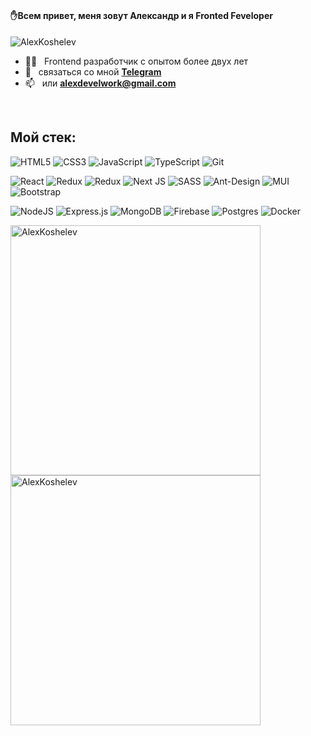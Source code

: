 # <h4 align="left">✋Всем привет, меня зовут Александр и я Fronted Feveloper</h4>

<div>
<span><img src="https://komarev.com/ghpvc/?username=AlexKoshelev&label=Profile%20views&color=0e75b6&style=flat" alt="AlexKoshelev" /></span>
</div>





- 🧑‍💻 &nbsp; Frontend разработчик с опытом более двух лет
- 💬 &nbsp; связаться со мной **[Telegram](https://t.me/AlexAlexandrow)**
- 📫 &nbsp; или **alexdevelwork@gmail.com**

<br>

<h2 align="left">Мой стек:</h2>

![HTML5](https://img.shields.io/badge/html5-%23E34F26.svg?style=for-the-badge&logo=html5&logoColor=white)
![CSS3](https://img.shields.io/badge/css3-%231572B6.svg?style=for-the-badge&logo=css3&logoColor=white)
![JavaScript](https://img.shields.io/badge/javascript-%23323330.svg?style=for-the-badge&logo=javascript&logoColor=%23F7DF1E)
![TypeScript](https://img.shields.io/badge/typescript-%23007ACC.svg?style=for-the-badge&logo=typescript&logoColor=white)
![Git](https://img.shields.io/badge/git-%23F05033.svg?style=for-the-badge&logo=git&logoColor=white)


 
 ![React](https://img.shields.io/badge/react-%2320232a.svg?style=for-the-badge&logo=react&logoColor=%2361DAFB)
 ![Redux](https://img.shields.io/badge/redux-%23593d88.svg?style=for-the-badge&logo=redux&logoColor=white)
 ![Redux](https://img.shields.io/badge/MobX-%23593d88.svg?style=for-the-badge&logo=redux&logoColor=white)
 ![Next JS](https://img.shields.io/badge/Next-black?style=for-the-badge&logo=next.js&logoColor=white)
 ![SASS](https://img.shields.io/badge/SASS-hotpink.svg?style=for-the-badge&logo=SASS&logoColor=white)
 ![Ant-Design](https://img.shields.io/badge/-AntDesign-%230170FE?style=for-the-badge&logo=ant-design&logoColor=white)
 ![MUI](https://img.shields.io/badge/MUI-%230081CB.svg?style=for-the-badge&logo=mui&logoColor=white)
 ![Bootstrap](https://img.shields.io/badge/bootstrap-%23563D7C.svg?style=for-the-badge&logo=bootstrap&logoColor=white)

![NodeJS](https://img.shields.io/badge/node.js-6DA55F?style=for-the-badge&logo=node.js&logoColor=white)
![Express.js](https://img.shields.io/badge/express.js-%23404d59.svg?style=for-the-badge&logo=express&logoColor=%2361DAFB)
![MongoDB](https://img.shields.io/badge/MongoDB-%234ea94b.svg?style=for-the-badge&logo=mongodb&logoColor=white)
![Firebase](https://img.shields.io/badge/Firebase-039BE5?style=for-the-badge&logo=Firebase&logoColor=white)
![Postgres](https://img.shields.io/badge/postgres-%23316192.svg?style=for-the-badge&logo=postgresql&logoColor=white)
![Docker](https://img.shields.io/badge/docker-%230db7ed.svg?style=for-the-badge&logo=docker&logoColor=white)

 <div>
 <img src="https://github-readme-stats.vercel.app/api?username=AlexKoshelev&show_icons=true&locale=en&theme=shades-of-purple" alt="AlexKoshelev" align="center" width="400" margin-bottom:"20px" />
</div>
<div> <img src="https://github-readme-stats.vercel.app/api/top-langs?username=AlexKoshelev&show_icons=true&locale=en&theme=shades-of-purple&layout=compact" alt="AlexKoshelev" align="center" width="400"/></div>

